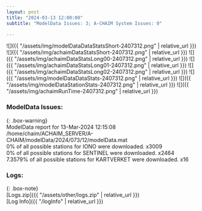 ```yaml
---
layout: post
title: "2024-03-13 12:00:00"
subtitle: "ModelData Issues: 3; A-CHAIM System Issues: 0"

---
```


![]({{ "/assets/img/modelDataDataStatsShort-2407312.png" | relative_url }})
![]({{ "/assets/img/achaimDataStatsShort-2407312.png" | relative_url }})
![]({{ "/assets/img/achaimDataStatsLong00-2407312.png" | relative_url }})
![]({{ "/assets/img/achaimDataStatsLong01-2407312.png" | relative_url }})
![]({{ "/assets/img/achaimDataStatsLong02-2407312.png" | relative_url }})
![]({{ "/assets/img/modelDataDataStats-2407312.png" | relative_url }})
![]({{ "/assets/img/modelDataStationStats-2407312.png" | relative_url }})
![]({{ "/assets/img/achaimRunTime-2407312.png" | relative_url }})


### ModelData Issues:  
  
{: .box-warning}  
 ModelData report for 13-Mar-2024 12:15:08   
 /home/chaim/ACHAIM_SERVER/A-CHAIM/modelData/2024/073/12/modelData.mat   
 0% of all possible stations for IONO were downloaded. x3009   
 0% of all possible stations for SENTINEL were downloaded. x2464   
 7.3579% of all possible stations for KARTVERKET were downloaded. x16   
  


### Logs:  
  
{: .box-note}  
[Logs.zip]({{ "/assets/other/logs.zip" | relative_url }})  
[Log Info]({{ "/logInfo" | relative_url }})  
